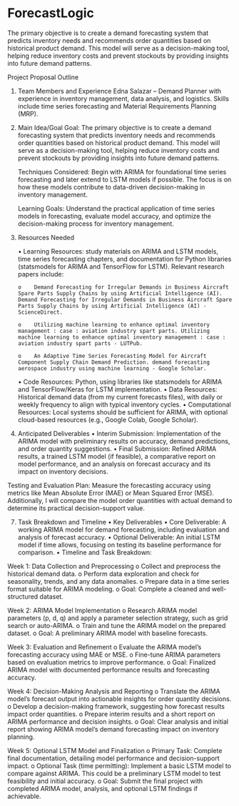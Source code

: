 # ForecastLogic
The primary objective is to create a demand forecasting system that predicts inventory needs and recommends order quantities based on historical product demand. This model will serve as a decision-making tool, helping reduce inventory costs and prevent stockouts by providing insights into future demand patterns.


Project Proposal Outline
1) Team Members and Experience
      Edna Salazar – Demand Planner with experience in inventory management, data analysis, and logistics. Skills include time series forecasting and Material Requirements Planning (MRP).

3) Main Idea/Goal
      Goal: The primary objective is to create a demand forecasting system that predicts inventory needs and recommends order quantities based on historical product demand. This model will serve as a decision-making tool, helping reduce inventory costs and prevent stockouts by providing insights into future demand patterns.

      Techniques Considered: Begin with ARIMA for foundational time series forecasting and later extend to LSTM models if possible. The focus is on how these models contribute to data-driven decision-making in inventory management.

      Learning Goals: Understand the practical application of time series models in forecasting, evaluate model accuracy, and optimize the decision-making process for inventory management.

5) Resources Needed

     •	Learning Resources: study materials on ARIMA and LSTM models, time series forecasting chapters, and documentation for Python libraries (statsmodels for ARIMA and TensorFlow for LSTM). Relevant research papers include: 

       o	Demand Forecasting for Irregular Demands in Business Aircraft Spare Parts Supply Chains by using Artificial Intelligence (AI). Demand Forecasting for Irregular Demands in Business Aircraft Spare Parts Supply Chains by using Artificial Intelligence (AI) - ScienceDirect.

       o	Utilizing machine learning to enhance optimal inventory management : case : aviation industry spart parts. Utilizing machine learning to enhance optimal inventory management : case : aviation industry spart parts - LUTPub.

       o	An Adaptive Time Series Forecasting Model for Aircraft Component Supply Chain Demand Prediction. demand forecasting aerospace industry using machine learning - Google Scholar.

   •	Code Resources: Python, using libraries like statsmodels for ARIMA and TensorFlow/Keras for LSTM implementation.
    •	Data Resources: Historical demand data (from my current forecasts files), with daily or weekly frequency to align with typical inventory cycles.
    •	Computational Resources: Local systems should be sufficient for ARIMA, with optional cloud-based resources (e.g., Google Colab, Google Scholar).

7) Anticipated Deliverables
    •	Interim Submission: Implementation of the ARIMA model with preliminary results on accuracy, demand predictions, and order quantity suggestions.
    •	Final Submission: Refined ARIMA results, a trained LSTM model (if feasible), a comparative report on model performance, and an analysis on forecast accuracy and its impact on inventory decisions.

  Testing and Evaluation Plan: Measure the forecasting accuracy using metrics like Mean Absolute Error (MAE) or Mean Squared Error (MSE). Additionally, I will compare the model order quantities with actual demand to determine its practical decision-support value.

7) Task Breakdown and Timeline
    •	Key Deliverables
    •	Core Deliverable: A working ARIMA model for demand forecasting, including evaluation and analysis of forecast accuracy.
    •	Optional Deliverable: An initial LSTM model if time allows, focusing on testing its baseline performance for comparison.
    •	Timeline and Task Breakdown:

  Week 1: Data Collection and Preprocessing
      o	Collect and preprocess the historical demand data.
      o	Perform data exploration and check for seasonality, trends, and any data anomalies.
      o	Prepare data in a time series format suitable for ARIMA modeling.
      o	Goal: Complete a cleaned and well-structured dataset.
      
  Week 2: ARIMA Model Implementation
      o	Research ARIMA model parameters (p, d, q) and apply a parameter selection strategy, such as grid search or auto-ARIMA.
      o	Train and tune the ARIMA model on the prepared dataset.
      o	Goal: A preliminary ARIMA model with baseline forecasts.

  Week 3: Evaluation and Refinement
      o	Evaluate the ARIMA model’s forecasting accuracy using MAE or MSE.
      o	Fine-tune ARIMA parameters based on evaluation metrics to improve performance.
      o	Goal: Finalized ARIMA model with documented performance results and forecasting accuracy.

  Week 4: Decision-Making Analysis and Reporting
      o	Translate the ARIMA model’s forecast output into actionable insights for order quantity decisions.
      o	Develop a decision-making framework, suggesting how forecast results impact order quantities.
      o	Prepare interim results and a short report on ARIMA performance and decision insights.
      o	Goal: Clear analysis and initial report showing ARIMA model’s demand forecasting impact on inventory planning.

  Week 5: Optional LSTM Model and Finalization
      o	Primary Task: Complete final documentation, detailing model performance and decision-support impact.
      o	Optional Task (time permitting): Implement a basic LSTM model to compare against ARIMA. This could be a preliminary LSTM model to test feasibility and initial accuracy.
      o	Goal: Submit the final project with completed ARIMA model, analysis, and optional LSTM findings if achievable.
